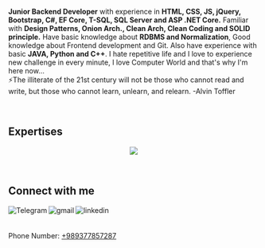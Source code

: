 <strong>Junior Backend Developer</strong> with experience in <strong>HTML, CSS, JS, jQuery, Bootstrap, C#, EF Core, T-SQL, SQL Server and ASP .NET Core.</strong> Familiar with <strong>Design Patterns, Onion Arch., Clean Arch, Clean Coding and SOLID principle.</strong>
Have basic knowledge about <strong>RDBMS and Normalization</strong>, Good knowledge about <stron>Frontend development and Git</strong>. Also have experience with basic <strong>JAVA, Python and C++</strong>. I hate repetitive life and I love to experience new challenge in every minute, I love Computer World and that's why I'm here now...
<br>
⚡The illiterate of the 21st century will not be those who cannot read and write, but those who cannot learn, unlearn, and relearn. -Alvin Toffler
    
<br>

## Expertises
<p align="center">
    <img src="https://skillicons.dev/icons?i=html,css,js,jquery,bootstrap,cs,dotnet,git,github,java,python,cpp,docker,postgres,postman" />
</p>


<br>

## Connect with me
[<img align="left" alt="Telegram" src="https://img.shields.io/badge/Telegram-%230077B5.svg?&style=for-the-badge&logo=telegram&logoColor=white" />](https://t.me/smostafa2001)
[<img align="left" alt="gmail" src="https://img.shields.io/badge/Gmail-%2312100E.svg?&style=for-the-badge&logo=gmail&logoColor=white" />](mailto:s.mostafa.2001.1380@gmail.com)
[<img align="left" alt="linkedin" src="https://img.shields.io/badge/LinkedIn-0077B5?style=for-the-badge&logo=linkedin&logoColor=white" />](https://linkedin.com/in/smostafa2001)
<br><br><br>
Phone Number: <a href="tel:+989377857287">+989377857287</a>

